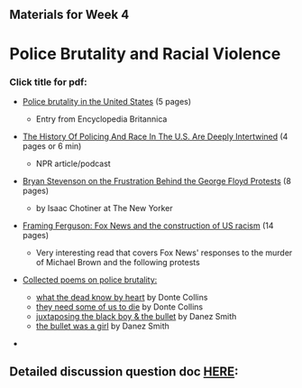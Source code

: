 ## Materials for Week 4 
# Police Brutality and Racial Violence
### Click title for pdf:

- <a href="">Police brutality in the United States</a> (5 pages)
  - Entry from Encyclopedia Britannica

- <a href="">The History Of Policing And Race In The U.S. Are Deeply Intertwined</a> (4 pages or 6 min)
  - NPR article/podcast
  
- <a href="">Bryan Stevenson on the Frustration Behind the George Floyd Protests</a> (8 pages)
  - by Isaac Chotiner at The New Yorker

- <a href="">Framing Ferguson: Fox News and the construction of US racism</a> (14 pages)
  - Very interesting read that covers Fox News' responses to the murder of Michael Brown and the following protests

- <a href="">Collected poems on police brutality:</a>
  - <a href="https://poets.org/poem/what-dead-know-heart-0">what the dead know by heart</a> by Donte Collins
  - <a href="https://poets.org/poem/they-need-some-us-die">they need some of us to die</a> by Donte Collins
  - <a href="https://poets.org/poem/juxtaposing-black-boy-bullet">juxtaposing the black boy & the bullet</a> by Danez Smith
  - <a href="https://poets.org/poem/bullet-was-girl">the bullet was a girl</a> by Danez Smith
 
- <a href=""></a>

## Detailed discussion question doc [HERE](): 
